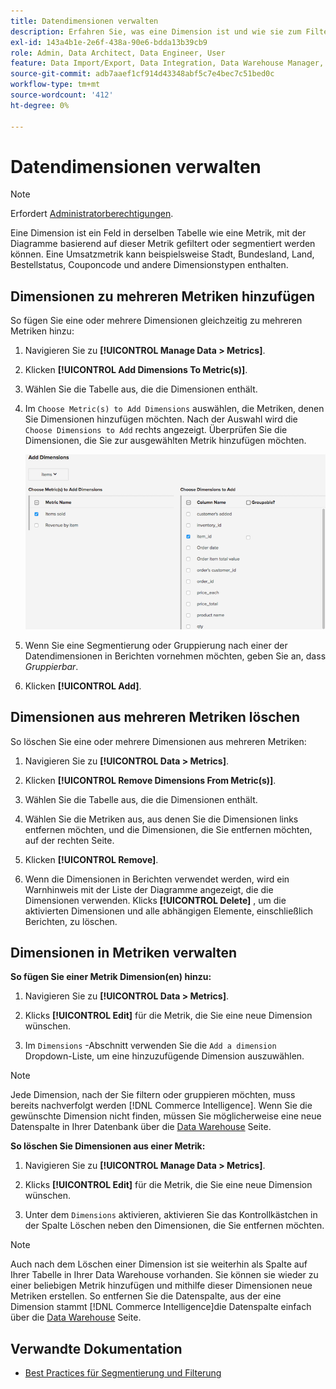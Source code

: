 ```yaml
---
title: Datendimensionen verwalten
description: Erfahren Sie, was eine Dimension ist und wie sie zum Filtern oder Segmentieren von Diagrammen basierend auf einer Metrik verwendet werden kann.
exl-id: 143a4b1e-2e6f-438a-90e6-bdda13b39cb9
role: Admin, Data Architect, Data Engineer, User
feature: Data Import/Export, Data Integration, Data Warehouse Manager, Commerce Tables
source-git-commit: adb7aaef1cf914d43348abf5c7e4bec7c51bed0c
workflow-type: tm+mt
source-wordcount: '412'
ht-degree: 0%

---
```


# Datendimensionen verwalten

>[!NOTE]
>
>Erfordert [Administratorberechtigungen](../../administrator/user-management/user-management.md).

Eine Dimension ist ein Feld in derselben Tabelle wie eine Metrik, mit der Diagramme basierend auf dieser Metrik gefiltert oder segmentiert werden können. Eine Umsatzmetrik kann beispielsweise Stadt, Bundesland, Land, Bestellstatus, Couponcode und andere Dimensionstypen enthalten.

## Dimensionen zu mehreren Metriken hinzufügen

So fügen Sie eine oder mehrere Dimensionen gleichzeitig zu mehreren Metriken hinzu:

1. Navigieren Sie zu **[!UICONTROL Manage Data > Metrics]**.

1. Klicken **[!UICONTROL Add Dimensions To Metric(s)]**.

1. Wählen Sie die Tabelle aus, die die Dimensionen enthält.

1. Im `Choose Metric(s) to Add Dimensions` auswählen, die Metriken, denen Sie Dimensionen hinzufügen möchten. Nach der Auswahl wird die `Choose Dimensions to Add` rechts angezeigt. Überprüfen Sie die Dimensionen, die Sie zur ausgewählten Metrik hinzufügen möchten.

   ![](../../assets/Add_Dimensions.png)

1. Wenn Sie eine Segmentierung oder Gruppierung nach einer der Datendimensionen in Berichten vornehmen möchten, geben Sie an, dass _Gruppierbar_.

1. Klicken **[!UICONTROL Add]**.

## Dimensionen aus mehreren Metriken löschen

So löschen Sie eine oder mehrere Dimensionen aus mehreren Metriken:

1. Navigieren Sie zu **[!UICONTROL Data > Metrics]**.

1. Klicken **[!UICONTROL Remove Dimensions From Metric(s)]**.

1. Wählen Sie die Tabelle aus, die die Dimensionen enthält.

1. Wählen Sie die Metriken aus, aus denen Sie die Dimensionen links entfernen möchten, und die Dimensionen, die Sie entfernen möchten, auf der rechten Seite.

1. Klicken **[!UICONTROL Remove]**.

1. Wenn die Dimensionen in Berichten verwendet werden, wird ein Warnhinweis mit der Liste der Diagramme angezeigt, die die Dimensionen verwenden. Klicks **[!UICONTROL Delete]** , um die aktivierten Dimensionen und alle abhängigen Elemente, einschließlich Berichten, zu löschen.

## Dimensionen in Metriken verwalten

**So fügen Sie einer Metrik Dimension(en) hinzu:**

1. Navigieren Sie zu **[!UICONTROL Data > Metrics]**.

1. Klicks **[!UICONTROL Edit]** für die Metrik, die Sie eine neue Dimension wünschen.

1. Im `Dimensions` -Abschnitt verwenden Sie die `Add a dimension` Dropdown-Liste, um eine hinzuzufügende Dimension auszuwählen.

>[!NOTE]
>
>Jede Dimension, nach der Sie filtern oder gruppieren möchten, muss bereits nachverfolgt werden [!DNL Commerce Intelligence]. Wenn Sie die gewünschte Dimension nicht finden, müssen Sie möglicherweise eine neue Datenspalte in Ihrer Datenbank über die [Data Warehouse](../data-warehouse-mgr/tour-dwm.md) Seite.


**So löschen Sie Dimensionen aus einer Metrik:**

1. Navigieren Sie zu **[!UICONTROL Manage Data > Metrics]**.

1. Klicks **[!UICONTROL Edit]** für die Metrik, die Sie eine neue Dimension wünschen.

1. Unter dem `Dimensions` aktivieren, aktivieren Sie das Kontrollkästchen in der Spalte Löschen neben den Dimensionen, die Sie entfernen möchten.

>[!NOTE]
>
>Auch nach dem Löschen einer Dimension ist sie weiterhin als Spalte auf Ihrer Tabelle in Ihrer Data Warehouse vorhanden. Sie können sie wieder zu einer beliebigen Metrik hinzufügen und mithilfe dieser Dimensionen neue Metriken erstellen. So entfernen Sie die Datenspalte, aus der eine Dimension stammt [!DNL Commerce Intelligence]die Datenspalte einfach über die [Data Warehouse](../data-warehouse-mgr/tour-dwm.md) Seite.

## Verwandte Dokumentation

* [Best Practices für Segmentierung und Filterung](../../best-practices/segment-filter.md)
